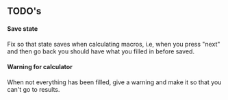 ## TODO's

#### Save state

Fix so that state saves when calculating macros, i.e, when you press "next" and then go back you should have what you filled in before saved.

#### Warning for calculator

When not everything has been filled, give a warning and make it so that you can't go to results.
